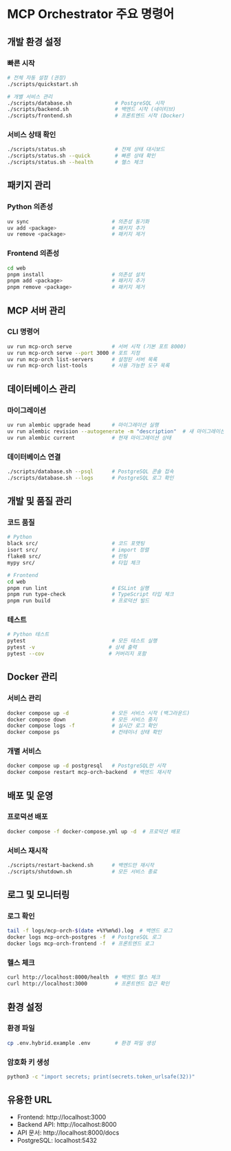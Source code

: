 # MCP Orchestrator 주요 명령어

## 개발 환경 설정
### 빠른 시작
```bash
# 전체 자동 설정 (권장)
./scripts/quickstart.sh

# 개별 서비스 관리
./scripts/database.sh              # PostgreSQL 시작
./scripts/backend.sh               # 백엔드 시작 (네이티브)
./scripts/frontend.sh              # 프론트엔드 시작 (Docker)
```

### 서비스 상태 확인
```bash
./scripts/status.sh                # 전체 상태 대시보드
./scripts/status.sh --quick        # 빠른 상태 확인
./scripts/status.sh --health       # 헬스 체크
```

## 패키지 관리
### Python 의존성
```bash
uv sync                           # 의존성 동기화
uv add <package>                  # 패키지 추가
uv remove <package>               # 패키지 제거
```

### Frontend 의존성
```bash
cd web
pnpm install                      # 의존성 설치
pnpm add <package>                # 패키지 추가
pnpm remove <package>             # 패키지 제거
```

## MCP 서버 관리
### CLI 명령어
```bash
uv run mcp-orch serve             # 서버 시작 (기본 포트 8000)
uv run mcp-orch serve --port 3000 # 포트 지정
uv run mcp-orch list-servers      # 설정된 서버 목록
uv run mcp-orch list-tools        # 사용 가능한 도구 목록
```

## 데이터베이스 관리
### 마이그레이션
```bash
uv run alembic upgrade head       # 마이그레이션 실행
uv run alembic revision --autogenerate -m "description"  # 새 마이그레이션 생성
uv run alembic current            # 현재 마이그레이션 상태
```

### 데이터베이스 연결
```bash
./scripts/database.sh --psql      # PostgreSQL 콘솔 접속
./scripts/database.sh --logs      # PostgreSQL 로그 확인
```

## 개발 및 품질 관리
### 코드 품질
```bash
# Python
black src/                        # 코드 포맷팅
isort src/                        # import 정렬
flake8 src/                       # 린팅
mypy src/                         # 타입 체크

# Frontend
cd web
pnpm run lint                     # ESLint 실행
pnpm run type-check               # TypeScript 타입 체크
pnpm run build                    # 프로덕션 빌드
```

### 테스트
```bash
# Python 테스트
pytest                            # 모든 테스트 실행
pytest -v                        # 상세 출력
pytest --cov                     # 커버리지 포함
```

## Docker 관리
### 서비스 관리
```bash
docker compose up -d              # 모든 서비스 시작 (백그라운드)
docker compose down               # 모든 서비스 중지
docker compose logs -f            # 실시간 로그 확인
docker compose ps                 # 컨테이너 상태 확인
```

### 개별 서비스
```bash
docker compose up -d postgresql   # PostgreSQL만 시작
docker compose restart mcp-orch-backend  # 백엔드 재시작
```

## 배포 및 운영
### 프로덕션 배포
```bash
docker compose -f docker-compose.yml up -d  # 프로덕션 배포
```

### 서비스 재시작
```bash
./scripts/restart-backend.sh      # 백엔드만 재시작
./scripts/shutdown.sh             # 모든 서비스 종료
```

## 로그 및 모니터링
### 로그 확인
```bash
tail -f logs/mcp-orch-$(date +%Y%m%d).log  # 백엔드 로그
docker logs mcp-orch-postgres -f  # PostgreSQL 로그
docker logs mcp-orch-frontend -f  # 프론트엔드 로그
```

### 헬스 체크
```bash
curl http://localhost:8000/health  # 백엔드 헬스 체크
curl http://localhost:3000         # 프론트엔드 접근 확인
```

## 환경 설정
### 환경 파일
```bash
cp .env.hybrid.example .env        # 환경 파일 생성
```

### 암호화 키 생성
```bash
python3 -c "import secrets; print(secrets.token_urlsafe(32))"
```

## 유용한 URL
- Frontend: http://localhost:3000
- Backend API: http://localhost:8000
- API 문서: http://localhost:8000/docs
- PostgreSQL: localhost:5432